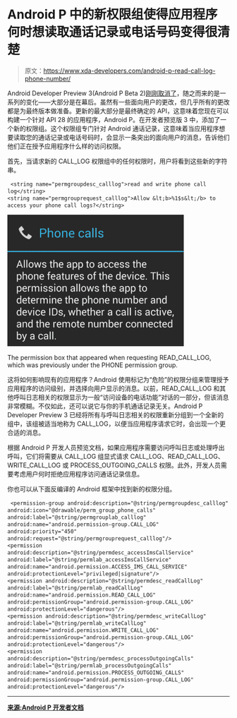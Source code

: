 # Android P 中的新权限组使得应用程序何时想读取通话记录或电话号码变得很清楚

> 原文：<https://www.xda-developers.com/android-p-read-call-log-phone-number/>

Android Developer Preview 3(Android P Beta 2)[刚刚取消了](https://www.xda-developers.com/android-p-developer-preview-3/)，随之而来的是一系列的变化——大部分是在幕后。虽然有一些面向用户的更改，但几乎所有的更改都是为最终版本做准备。更新的最大部分是最终确定的 API，这意味着您现在可以构建一个针对 API 28 的应用程序，Android P。在开发者预览版 3 中，添加了一个新的权限组。这个权限组专门针对 Android 通话记录，这意味着当应用程序想要读取您的通话记录或电话号码时，会显示一条突出的面向用户的消息，告诉他们他们正在授予应用程序什么样的访问权限。

首先，当请求新的 CALL_LOG 权限组中的任何权限时，用户将看到这些新的字符串。

```
 <string name="permgroupdesc_calllog">read and write phone call log</string>
<string name="permgrouprequest_calllog">Allow &lt;b>%1$s&lt;/b> to access your phone call logs?</string> 
```

 <picture>![android p](img/1059c19e19dbb937ff59c9f3a323c46b.png)</picture> 

The permission box that appeared when requesting READ_CALL_LOG, which was previously under the PHONE permission group.

这将如何影响现有的应用程序？Android 使用标记为“危险”的权限分组来管理授予应用程序的访问级别，并选择向用户显示的消息。以前，READ_CALL_LOG 和其他呼叫日志相关的权限显示为一般“访问设备的电话功能”对话的一部分，但该消息非常模糊。不仅如此，还可以说它与你的手机通话记录无关。Android P Developer Preview 3 已经将所有与呼叫日志相关的权限重新分组到一个全新的组中，该组被适当地称为 CALL_LOG，以便当应用程序请求它时，会出现一个更合适的消息。

根据 Android P 开发人员预览文档，如果应用程序需要访问呼叫日志或处理呼出呼叫，它们将需要从 CALL_LOG 组显式请求 CALL_LOG、READ_CALL_LOG、WRITE_CALL_LOG 或 PROCESS_OUTGOING_CALLS 权限。此外，开发人员需要考虑用户何时拒绝应用程序访问通话记录信息。

你也可以从下面反编译的 Android 框架中找到新的权限分组。

```
 <permission-group android:description="@string/permgroupdesc_calllog" android:icon="@drawable/perm_group_phone_calls" android:label="@string/permgrouplab_calllog" android:name="android.permission-group.CALL_LOG" android:priority="450" android:request="@string/permgrouprequest_calllog"/>
<permission android:description="@string/permdesc_accessImsCallService" android:label="@string/permlab_accessImsCallService" android:name="android.permission.ACCESS_IMS_CALL_SERVICE" android:protectionLevel="privileged|signature"/>
<permission android:description="@string/permdesc_readCallLog" android:label="@string/permlab_readCallLog" android:name="android.permission.READ_CALL_LOG" android:permissionGroup="android.permission-group.CALL_LOG" android:protectionLevel="dangerous"/>
<permission android:description="@string/permdesc_writeCallLog" android:label="@string/permlab_writeCallLog" android:name="android.permission.WRITE_CALL_LOG" android:permissionGroup="android.permission-group.CALL_LOG" android:protectionLevel="dangerous"/>
<permission android:description="@string/permdesc_processOutgoingCalls" android:label="@string/permlab_processOutgoingCalls" android:name="android.permission.PROCESS_OUTGOING_CALLS" android:permissionGroup="android.permission-group.CALL_LOG" android:protectionLevel="dangerous"/> 
```

* * *

[**来源:Android P 开发者文档**](https://developer.android.com/preview/behavior-changes#privacy-changes-all)